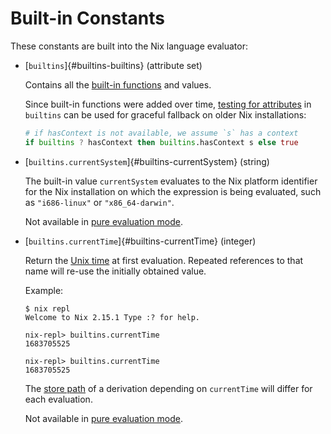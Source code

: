 # Built-in Constants

These constants are built into the Nix language evaluator:

- [`builtins`]{#builtins-builtins} (attribute set)

  Contains all the [built-in functions](./builtins.md) and values.

  Since built-in functions were added over time, [testing for attributes](./operators.md#has-attribute) in `builtins` can be used for graceful fallback on older Nix installations:

  ```nix
  # if hasContext is not available, we assume `s` has a context
  if builtins ? hasContext then builtins.hasContext s else true
  ```

- [`builtins.currentSystem`]{#builtins-currentSystem} (string)

  The built-in value `currentSystem` evaluates to the Nix platform
  identifier for the Nix installation on which the expression is being
  evaluated, such as `"i686-linux"` or `"x86_64-darwin"`.

  Not available in [pure evaluation mode](@docroot@/command-ref/conf-file.md#conf-pure-eval).

- [`builtins.currentTime`]{#builtins-currentTime} (integer)

  Return the [Unix time](https://en.wikipedia.org/wiki/Unix_time) at first evaluation.
  Repeated references to that name will re-use the initially obtained value.

  Example:

  ```console
  $ nix repl
  Welcome to Nix 2.15.1 Type :? for help.

  nix-repl> builtins.currentTime
  1683705525

  nix-repl> builtins.currentTime
  1683705525
  ```

  The [store path](@docroot@/glossary.md#gloss-store-path) of a derivation depending on `currentTime` will differ for each evaluation.

  Not available in [pure evaluation mode](@docroot@/command-ref/conf-file.md#conf-pure-eval).
